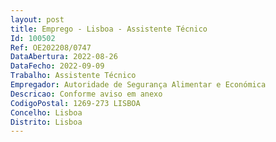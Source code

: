 ```yaml
--- 
layout: post
title: Emprego - Lisboa - Assistente Técnico
Id: 100502
Ref: OE202208/0747
DataAbertura: 2022-08-26
DataFecho: 2022-09-09
Trabalho: Assistente Técnico
Empregador: Autoridade de Segurança Alimentar e Económica
Descricao: Conforme aviso em anexo
CodigoPostal: 1269-273 LISBOA
Concelho: Lisboa
Distrito: Lisboa
--- 
```

